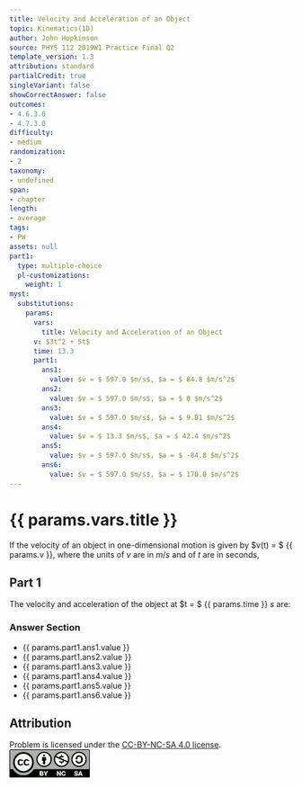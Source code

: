 ```yaml
---
title: Velocity and Acceleration of an Object
topic: Kinematics(1D)
author: John Hopkinson
source: PHYS 112 2019W1 Practice Final Q2
template_version: 1.3
attribution: standard
partialCredit: true
singleVariant: false
showCorrectAnswer: false
outcomes:
- 4.6.3.0
- 4.7.3.0
difficulty:
- medium
randomization:
- 2
taxonomy:
- undefined
span:
- chapter
length:
- average
tags:
- PW
assets: null
part1:
  type: multiple-choice
  pl-customizations:
    weight: 1
myst:
  substitutions:
    params:
      vars:
        title: Velocity and Acceleration of an Object
      v: $3t^2 + 5t$
      time: 13.3
      part1:
        ans1:
          value: $v = $ 597.0 $m/s$, $a = $ 84.8 $m/s^2$
        ans2:
          value: $v = $ 597.0 $m/s$, $a = $ 0 $m/s^2$
        ans3:
          value: $v = $ 597.0 $m/s$, $a = $ 9.81 $m/s^2$
        ans4:
          value: $v = $ 13.3 $m/s$, $a = $ 42.4 $m/s^2$
        ans5:
          value: $v = $ 597.0 $m/s$, $a = $ -84.8 $m/s^2$
        ans6:
          value: $v = $ 597.0 $m/s$, $a = $ 170.0 $m/s^2$
---
```

# {{ params.vars.title }}
If the velocity of an object in one-dimensional motion is given by $v(t) = $ {{ params.v }}, where the units of $v$ are in $m/s$ and of $t$ are in seconds,

## Part 1

The velocity and acceleration of the object at $t = $ {{ params.time }} $s$ are:

### Answer Section

- {{ params.part1.ans1.value }}
- {{ params.part1.ans2.value }}
- {{ params.part1.ans3.value }}
- {{ params.part1.ans4.value }}
- {{ params.part1.ans5.value }}
- {{ params.part1.ans6.value }}

## Attribution

Problem is licensed under the [CC-BY-NC-SA 4.0 license](https://creativecommons.org/licenses/by-nc-sa/4.0/).<br> ![The Creative Commons 4.0 license requiring attribution-BY, non-commercial-NC, and share-alike-SA license.](https://raw.githubusercontent.com/firasm/bits/master/by-nc-sa.png)
